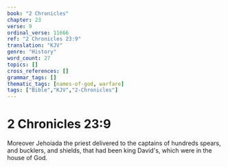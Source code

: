 ```yaml
---
book: "2 Chronicles"
chapter: 23
verse: 9
ordinal_verse: 11666
ref: "2 Chronicles 23:9"
translation: "KJV"
genre: "History"
word_count: 27
topics: []
cross_references: []
grammar_tags: []
thematic_tags: [names-of-god, warfare]
tags: ["Bible","KJV","2-Chronicles"]
---
```


# 2 Chronicles 23:9

Moreover Jehoiada the priest delivered to the captains of hundreds spears, and bucklers, and shields, that had been king David's, which were in the house of God.
